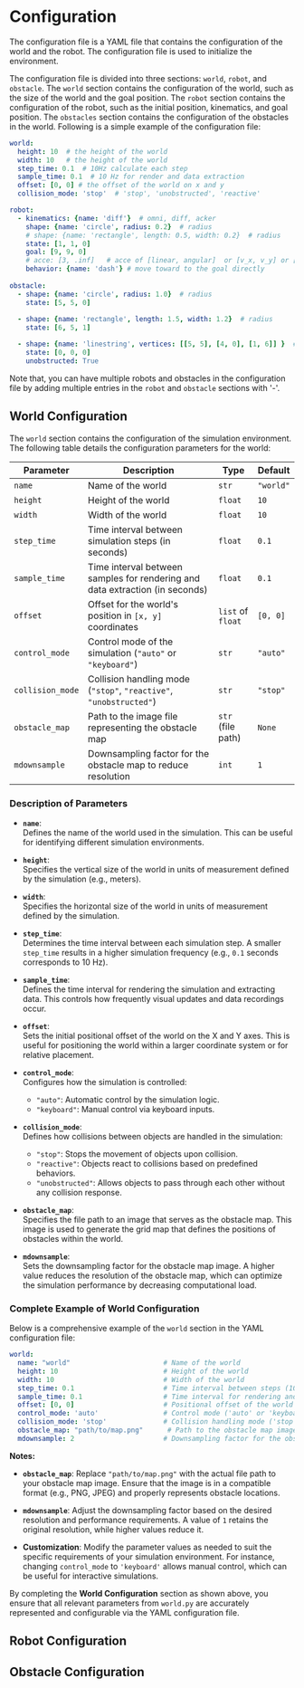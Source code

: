 Configuration
==================

The configuration file is a YAML file that contains the configuration of the world and the robot. The configuration file is used to initialize the environment. 

The configuration file is divided into three sections: `world`, `robot`, and `obstacle`. The `world` section contains the configuration of the world, such as the size of the world and the goal position. The `robot` section contains the configuration of the robot, such as the initial position, kinematics, and goal position. The `obstacles` section contains the configuration of the obstacles in the world. Following is a simple example of the configuration file:

```yaml
world:
  height: 10  # the height of the world
  width: 10   # the height of the world
  step_time: 0.1  # 10Hz calculate each step
  sample_time: 0.1  # 10 Hz for render and data extraction 
  offset: [0, 0] # the offset of the world on x and y 
  collision_mode: 'stop'  # 'stop', 'unobstructed', 'reactive'

robot:
  - kinematics: {name: 'diff'}  # omni, diff, acker
    shape: {name: 'circle', radius: 0.2}  # radius
    # shape: {name: 'rectangle', length: 0.5, width: 0.2}  # radius
    state: [1, 1, 0]  
    goal: [9, 9, 0] 
    # acce: [3, .inf]   # acce of [linear, angular]  or [v_x, v_y] or [linear, steer]
    behavior: {name: 'dash'} # move toward to the goal directly 
  
obstacle:
  - shape: {name: 'circle', radius: 1.0}  # radius
    state: [5, 5, 0]  
  
  - shape: {name: 'rectangle', length: 1.5, width: 1.2}  # radius
    state: [6, 5, 1] 

  - shape: {name: 'linestring', vertices: [[5, 5], [4, 0], [1, 6]] }  # vertices
    state: [0, 0, 0] 
    unobstructed: True
```

Note that, you can have multiple robots and obstacles in the configuration file by adding multiple entries in the `robot` and `obstacle` sections with '-'. 

## World Configuration

The `world` section contains the configuration of the simulation environment. The following table details the configuration parameters for the world:

| Parameter        | Description                                                                 | Type               | Default       |
|------------------|-----------------------------------------------------------------------------|--------------------|---------------|
| `name`           | Name of the world                                                           | `str`              | `"world"`     |
| `height`         | Height of the world                                                         | `float`            | `10`          |
| `width`          | Width of the world                                                          | `float`            | `10`          |
| `step_time`      | Time interval between simulation steps (in seconds)                         | `float`            | `0.1`         |
| `sample_time`    | Time interval between samples for rendering and data extraction (in seconds) | `float`            | `0.1`         |
| `offset`         | Offset for the world's position in `[x, y]` coordinates                    | `list` of `float`  | `[0, 0]`      |
| `control_mode`   | Control mode of the simulation (`"auto"` or `"keyboard"`)                  | `str`              | `"auto"`      |
| `collision_mode` | Collision handling mode (`"stop"`, `"reactive"`, `"unobstructed"`)         | `str`              | `"stop"`      |
| `obstacle_map`   | Path to the image file representing the obstacle map                        | `str` (file path)  | `None`        |
| `mdownsample`    | Downsampling factor for the obstacle map to reduce resolution                | `int`              | `1`           |

### Description of Parameters

- **`name`**:  
  Defines the name of the world used in the simulation. This can be useful for identifying different simulation environments.

- **`height`**:  
  Specifies the vertical size of the world in units of measurement defined by the simulation (e.g., meters).

- **`width`**:  
  Specifies the horizontal size of the world in units of measurement defined by the simulation.

- **`step_time`**:  
  Determines the time interval between each simulation step. A smaller `step_time` results in a higher simulation frequency (e.g., `0.1` seconds corresponds to 10 Hz).

- **`sample_time`**:  
  Defines the time interval for rendering the simulation and extracting data. This controls how frequently visual updates and data recordings occur.

- **`offset`**:  
  Sets the initial positional offset of the world on the X and Y axes. This is useful for positioning the world within a larger coordinate system or for relative placement.

- **`control_mode`**:  
  Configures how the simulation is controlled:
  - `"auto"`: Automatic control by the simulation logic.
  - `"keyboard"`: Manual control via keyboard inputs.

- **`collision_mode`**:  
  Defines how collisions between objects are handled in the simulation:
  - `"stop"`: Stops the movement of objects upon collision.
  - `"reactive"`: Objects react to collisions based on predefined behaviors.
  - `"unobstructed"`: Allows objects to pass through each other without any collision response.

- **`obstacle_map`**:  
  Specifies the file path to an image that serves as the obstacle map. This image is used to generate the grid map that defines the positions of obstacles within the world.

- **`mdownsample`**:  
  Sets the downsampling factor for the obstacle map image. A higher value reduces the resolution of the obstacle map, which can optimize the simulation performance by decreasing computational load.

### Complete Example of World Configuration

Below is a comprehensive example of the `world` section in the YAML configuration file:

```yaml
world:
  name: "world"                       # Name of the world
  height: 10                          # Height of the world
  width: 10                           # Width of the world
  step_time: 0.1                      # Time interval between steps (10 Hz)
  sample_time: 0.1                    # Time interval for rendering and data extraction (10 Hz)
  offset: [0, 0]                      # Positional offset of the world on the x and y axes
  control_mode: 'auto'                # Control mode ('auto' or 'keyboard')
  collision_mode: 'stop'              # Collision handling mode ('stop', 'unobstructed', 'reactive')
  obstacle_map: "path/to/map.png"      # Path to the obstacle map image file
  mdownsample: 2                      # Downsampling factor for the obstacle map
```

**Notes:**

- **`obstacle_map`**: Replace `"path/to/map.png"` with the actual file path to your obstacle map image. Ensure that the image is in a compatible format (e.g., PNG, JPEG) and properly represents obstacle locations.

- **`mdownsample`**: Adjust the downsampling factor based on the desired resolution and performance requirements. A value of `1` retains the original resolution, while higher values reduce it.

- **Customization**: Modify the parameter values as needed to suit the specific requirements of your simulation environment. For instance, changing `control_mode` to `'keyboard'` allows manual control, which can be useful for interactive simulations.

By completing the **World Configuration** section as shown above, you ensure that all relevant parameters from `world.py` are accurately represented and configurable via the YAML configuration file.

## Robot Configuration



## Obstacle Configuration






